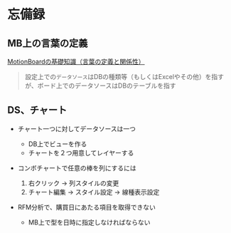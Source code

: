 # 忘備録

## MB上の言葉の定義

[MotionBoardの基礎知識（言葉の定義と関係性）](http://navi.wingarc.com/motionboard/mbwords.html)

>設定上での`データソース`はDBの種類等（もしくはExcelやその他）を指すが、ボード上でのデータソースはDBのテーブルを指す


## DS、チャート

- チャート一つに対してデータソースは一つ
    - DB上でビューを作る
    - チャートを２つ用意してレイヤーする

- コンボチャートで任意の棒を列にするには
  1. 右クリック -> 列スタイルの変更
  2. チャート編集 -> スタイル設定 -> 線種表示設定

- RFM分析で、購買日にあたる項目を取得できない
  - MB上で型を日時に指定しなければならない
